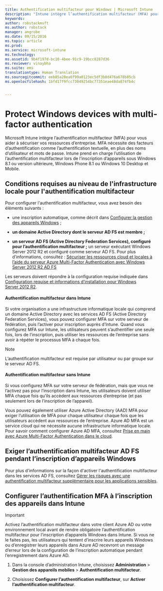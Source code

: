 ```yaml
---
title: Authentification multifacteur pour Windows | Microsoft Intune
description: "Intune intègre l’authentification multifacteur (MFA) pour vous aider à sécuriser vos ressources d’entreprise."
keywords: 
author: robstackmsft
ms.author: robstack
manager: angrobe
ms.date: 09/15/2016
ms.topic: article
ms.prod: 
ms.service: microsoft-intune
ms.technology: 
ms.assetid: 9b4f197d-bc10-4bee-91c9-19bcc8287d36
ms.reviewer: vinaybha
ms.suite: ems
translationtype: Human Translation
ms.sourcegitcommit: eeb85a28ea6f99a0123ec5df3b0d476a678b85cb
ms.openlocfilehash: 1bfd17f9fcc73049254bc77351eae48da874fb4c


---
```


# <a name="protect-windows-devices-with-multi-factor-authentication"></a>Protect Windows devices with multi-factor authentication
Microsoft Intune intègre l’authentification multifacteur (MFA) pour vous aider à sécuriser vos ressources d’entreprise. MFA nécessite des facteurs d’authentification comme l’authentification textuelle, en plus des noms d’utilisateur et mots de passe. Intune prend en charge l’utilisation de l’authentification multifacteur lors de l’inscription d’appareils sous Windows 8.1 ou version ultérieure, Windows Phone 8.1 ou Windows 10 Desktop et Mobile.

## <a name="on-premises-infrastructure-requirements-for-adfs-mfa"></a>Conditions requises au niveau de l'infrastructure locale pour l'authentification multifacteur
Pour configurer l'authentification multifacteur, vous avez besoin des éléments suivants :

-   une inscription automatique, comme décrit dans [Configurer la gestion des appareils Windows](set-up-windows-device-management-with-microsoft-intune.md) ;
-   **un domaine Active Directory dont le serveur AD FS est membre ;**

-   **un serveur AD FS (Active Directory Federation Services), configuré pour l’authentification multifacteur ;** un serveur exécutant Windows Server 2012 R2 et configuré comme serveur AD FS. Pour plus d’informations, consultez : [Sécuriser les ressources cloud et locales à l’aide du serveur Azure Multi-Factor Authentication avec Windows Server 2012 R2 AD FS](https://azure.microsoft.com/en-us/documentation/articles/multi-factor-authentication-get-started-adfs-w2k12/)

Les serveurs doivent répondre à la configuration requise indiquée dans [Configuration requise et informations d’installation pour Windows Server 2012 R2](http://technet.microsoft.com/library/dn303418.aspx).

 


#### <a name="mfa-with-intune"></a>Authentification multifacteur dans Intune
Si votre organisation a une infrastructure informatique locale qui comprend un domaine Active Directory avec les services AD FS (Active Directory Federation Services), vous pouvez configurer MFA sur votre serveur de fédération, puis l’activer pour inscription auprès d’Intune. Quand vous configurez MFA sur Intune, les utilisateurs peuvent s’authentifier une seule fois, lors de l’inscription, puis utiliser les ressources de l’entreprise sans avoir à répéter le processus MFA à chaque fois.

>[!NOTE]
>L’authentification multifacteur est requise par utilisateur ou par groupe sur le serveur AD FS.  

#### <a name="mfa-without-intune"></a>Authentification multifacteur sans Intune
Si vous configurez MFA sur votre serveur de fédération, mais que vous ne l’activez pas pour l’inscription dans Intune, les utilisateurs doivent utiliser MFA chaque fois qu’ils accèdent aux ressources d’entreprise (et pas seulement lors de l’inscription de l’appareil).

Vous pouvez également utiliser Azure Active Directory (AAD) MFA pour exiger l’utilisation de MFA pour chaque utilisateur chaque fois que les utilisateurs accèdent aux ressources de l’entreprise. Azure AD MFA est un service cloud qui ne nécessite aucune infrastructure informatique locale. Pour savoir comment configurer Azure AD MFA, consultez [Prise en main avec Azure Multi-Factor Authentication dans le cloud](https://azure.microsoft.com/en-us/documentation/articles/multi-factor-authentication-get-started-cloud/).

## <a name="requiring-adfs-mfa-during-enrollment-of-windows-devices"></a>Exiger l’authentification multifacteur AD FS pendant l’inscription d’appareils Windows
Pour plus d'informations sur la façon d'activer l'authentification multifacteur dans les services AD FS, consultez [Gérer les risques avec une authentification multifacteur supplémentaire pour les applications sensibles](http://technet.microsoft.com/library/dn280949.aspx).

## <a name="set-up-device-enrollment-mfa-in-intune"></a>Configurer l’authentification MFA à l’inscription des appareils dans Intune
>[!Important]  
>Activez l’authentification multifacteur dans votre client Azure AD ou votre environnement local avant de rendre obligatoire l’authentification multifacteur pour l’inscription d’appareils Windows dans Intune. Si vous ne le faites pas, les utilisateurs qui tentent d’inscrire leurs appareils Windows ou d’enregistrer leurs appareils dans Azure AD recevront un message d’erreur lors de la configuration de l’inscription automatique pendant l’enregistrement dans Azure AD.

1.  Dans la console d’administration Intune, choisissez **Administration** &gt; **Gestion des appareils mobiles** &gt; **Authentification multifacteur**.

2.  Choisissez **Configurer l’authentification multifacteur**, sur **Activer l’authentification multifacteur**.



<!--HONumber=Nov16_HO1-->


